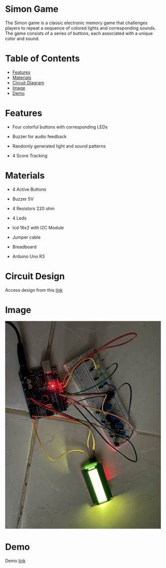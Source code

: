 # Simon Game

The Simon game is a classic electronic memory game that challenges players to repeat a sequence of colored lights and corresponding sounds. The game consists of a series of buttons, each associated with a unique color and sound.

# Table of Contents

- [Features](#features)
- [Materials](#materials)
- [Circuit Diagram](#circuit-diagram)
- [Image](#image)
- [Demo](#demo)

# Features

- Four colorful buttons with corresponding LEDs

- Buzzer for audio feedback

- Randomly generated light and sound patterns

- 4 Score Tracking

# Materials

- 4 Active Buttons

- Buzzer 5V

- 4 Resistors 220 ohm

- 4 Leds

- lcd 16x2 with I2C Module

- Jumper cable
- Breadboard
- Arduino Uno R3

# Circuit Design

Access design from this [link](https://www.tinkercad.com/things/hIxgxUKG1iI-simon-game-basic?sharecode=MWbiHiFtxk3cC9_Nde7Ek6cXGuo25MIQkeIMmH2ET5Q)

# Image

![Simon-game](images/IMG_0310.jpg)

# Demo

Demo [link](https://drive.google.com/file/d/1gtiXjlFGf4p_C2K-BsZ6yv93PMYVUjo1/view?usp=sharing)
